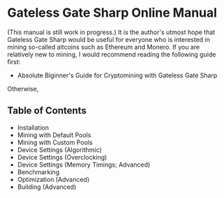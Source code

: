 # Gateless Gate Sharp Online Manual

(This manual is still work in progress.) It is the author's utmost hope that Gateless Gate Sharp would be useful for everyone
who is interested in mining so-called altcoins such as Ethereum and Monero. If you are relatively new to mining, I would recommend
reading the following guide first:

* Absolute Biginner's Guide for Cryptomining with Gateless Gate Sharp

Otherwise,
## Table of Contents

* Installation
* Mining with Default Pools
* Mining with Custom Pools
* Device Settings (Algorithmic)
* Device Settings (Overclocking)
* Device Settings (Memory Timings; Advanced)
* Benchmarking
* Optimization (Advanced)
* Building (Advanced)
